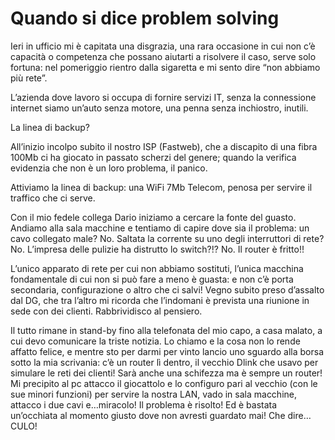 # Quando si dice problem solving

Ieri in ufficio mi è capitata una disgrazia, una rara occasione in cui non c&#8217;è capacità o competenza che possano aiutarti a risolvere il caso, serve solo fortuna: nel pomeriggio rientro dalla sigaretta e mi sento dire &#8220;non abbiamo più rete&#8221;.
  
L&#8217;azienda dove lavoro si occupa di fornire servizi IT, senza la connessione internet siamo un&#8217;auto senza motore, una penna senza inchiostro, inutili.
  
La linea di backup?
  
All&#8217;inizio incolpo subito il nostro ISP (Fastweb), che a discapito di una fibra 100Mb ci ha giocato in passato scherzi del genere; quando la verifica evidenzia che non è un loro problema, il panico.
  
Attiviamo la linea di backup: una WiFi 7Mb Telecom, penosa per servire il traffico che ci serve.
  
Con il mio fedele collega Dario iniziamo a cercare la fonte del guasto. Andiamo alla sala macchine e tentiamo di capire dove sia il problema: un cavo collegato male? No. Saltata la corrente su uno degli interruttori di rete? No. L&#8217;impresa delle pulizie ha distrutto lo switch?!? No. Il router è fritto!! 

L&#8217;unico apparato di rete per cui non abbiamo sostituti, l&#8217;unica macchina fondamentale di cui non si può fare a meno è guasta: e non c&#8217;è porta secondaria, configurazione o altro che ci salvi! Vegno subito preso d&#8217;assalto dal DG, che tra l&#8217;altro mi ricorda che l&#8217;indomani è prevista una riunione in sede con dei clienti. Rabbrividisco al pensiero.
  
Il tutto rimane in stand-by fino alla telefonata del mio capo, a casa malato, a cui devo comunicare la triste notizia. Lo chiamo e la cosa non lo rende affatto felice, e mentre sto per darmi per vinto lancio uno sguardo alla borsa sotto la mia scrivania: c&#8217;è un router lì dentro, il vecchio Dlink che usavo per simulare le reti dei clienti! Sarà anche una schifezza ma è sempre un router! Mi precipito al pc attacco il giocattolo e lo configuro pari al vecchio (con le sue minori funzioni) per servire la nostra LAN, vado in sala macchine, attacco i due cavi e&#8230;miracolo! Il problema è risolto! Ed è bastata un&#8217;occhiata al momento giusto dove non avresti guardato mai! Che dire&#8230;CULO!

